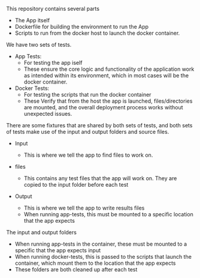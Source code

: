 This repository contains several parts
- The App itself
- Dockerfile for building the environment to run the App
- Scripts to run from the docker host to launch the docker container. 

We have two sets of tests. 

- App Tests: 
  - For testing the app iself
  - These ensure the core logic and functionality of the application work as intended within its environment, which in most cases will be the docker container.
- Docker Tests: 
  - For testing the scripts that run the docker container
  - These Verify that from the host the app is launched, files/directories are mounted, and the overall deployment process works without unexpected issues.

There are some fixtures that are shared by both sets of tests, and both sets of tests make use of the input and output folders and source files.  

- Input
  - This is where we tell the app to find files to work on.

- files
  - This contains any test files that the app will work on. They are copied to the input folder before each test

- Output
  - This is where we tell the app to write results files
  - When running app-tests, this must be mounted to a specific location that the app expects

The input and output folders
- When running app-tests in the container, these must be mounted to a specific that the app expects input
- When running docker-tests, this is passed to the scripts that launch the container, which mount them to the location that the app expects
- These folders are both cleaned up after each test